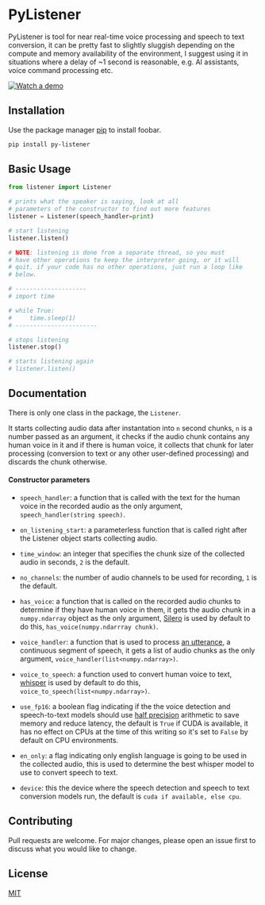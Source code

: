# PyListener

PyListener is tool for near real-time voice processing and speech to text conversion, it can be pretty
fast to slightly sluggish depending on the compute and memory availability of the environment, I suggest
using it in situations where a delay of ~1 second is reasonable, e.g. AI assistants, voice command
processing etc. 

[![Watch a demo](https://img.youtube.com/vi/SEFm8rJRg_A/0.jpg)](https://www.youtube.com/watch?v=SEFm8rJRg_A)

## Installation

Use the package manager [pip](https://pip.pypa.io/en/stable/) to install foobar.

```bash
pip install py-listener
```

## Basic Usage

```python
from listener import Listener

# prints what the speaker is saying, look at all
# parameters of the constructor to find out more features
listener = Listener(speech_handler=print)

# start listening
listener.listen()

# NOTE: listening is done from a separate thread, so you must
# have other operations to keep the interpreter going, or it will
# quit. if your code has no other operations, just run a loop like
# below.

# --------------------
# import time

# while True:
#     time.sleep(1)
# -----------------------

# stops listening
listener.stop()

# starts listening again
# listener.listen()
```

## Documentation
There is only one class in the package, the `Listener`.

It starts collecting audio data after instantation into `n` second chunks, `n` is a number passed as an argument, it checks if the audio chunk contains any human voice in it and if there is human voice, it collects that chunk for later processing (conversion to text or any other user-defined processing) and discards the chunk otherwise.

#### Constructor parameters
- `speech_handler`: a function that is called with the text for the human voice in the recorded audio as the only argument, `speech_handler(string speech)`.

- `on_listening_start`: a parameterless function that is called right after the Listener object starts collecting audio.

- `time_window`: an integer that specifies the chunk size of the collected audio in seconds, `2` is the default.

- `no_channels`: the number of audio channels to be used for recording, `1` is the default.

- `has_voice`: a function that is called on the recorded audio chunks to determine if they have human voice in them, it gets the audio chunk in a `numpy.ndarray` object as the only argument, [Silero](https://github.com/snakers4/silero-vad) is used by default to do this, `has_voice(numpy.ndarrray chunk)`.

- `voice_handler`: a function that is used to process [an utterance](https://en.wikipedia.org/wiki/Utterance), a continuous segment of speech, it gets a list of audio chunks as the only argument, `voice_handler(list<numpy.ndarray>)`.

- `voice_to_speech`: a function used to convert human voice to text, [whisper](https://github.com/openai/whisper) is used by default to do this, `voice_to_speech(list<numpy.ndarray>)`.

- `use_fp16`: a boolean flag indicating if the the voice detection and speech-to-text models should use [half precision](https://en.wikipedia.org/wiki/Half-precision_floating-point_format) arithmetic to save memory and reduce latency, the default is `True` if CUDA is available, it has no effect on CPUs at the time of this writing so it's set to `False` by default on CPU environments.

- `en_only`: a flag indicating only english language is going to be used in the collected audio, this is used to determine the best whisper model to use to convert speech to text.

- `device`: this the device where the speech detection and speech to text conversion models run, the default is `cuda if available, else cpu`.

## Contributing

Pull requests are welcome. For major changes, please open an issue first to discuss what you would like to change.

## License

[MIT](https://choosealicense.com/licenses/mit/)
